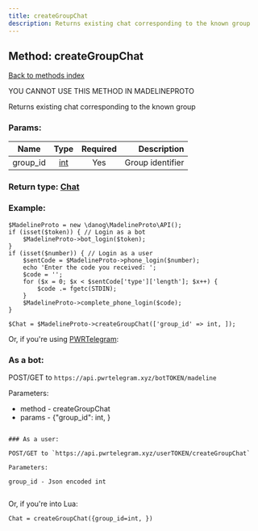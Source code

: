 ```yaml
---
title: createGroupChat
description: Returns existing chat corresponding to the known group
---
```

## Method: createGroupChat  
[Back to methods index](index.md)


YOU CANNOT USE THIS METHOD IN MADELINEPROTO


Returns existing chat corresponding to the known group

### Params:

| Name     |    Type       | Required | Description |
|----------|:-------------:|:--------:|------------:|
|group\_id|[int](../types/int.md) | Yes|Group identifier|


### Return type: [Chat](../types/Chat.md)

### Example:


```
$MadelineProto = new \danog\MadelineProto\API();
if (isset($token)) { // Login as a bot
    $MadelineProto->bot_login($token);
}
if (isset($number)) { // Login as a user
    $sentCode = $MadelineProto->phone_login($number);
    echo 'Enter the code you received: ';
    $code = '';
    for ($x = 0; $x < $sentCode['type']['length']; $x++) {
        $code .= fgetc(STDIN);
    }
    $MadelineProto->complete_phone_login($code);
}

$Chat = $MadelineProto->createGroupChat(['group_id' => int, ]);
```

Or, if you're using [PWRTelegram](https://pwrtelegram.xyz):

### As a bot:

POST/GET to `https://api.pwrtelegram.xyz/botTOKEN/madeline`

Parameters:

* method - createGroupChat
* params - {"group_id": int, }

```

### As a user:

POST/GET to `https://api.pwrtelegram.xyz/userTOKEN/createGroupChat`

Parameters:

group_id - Json encoded int


```

Or, if you're into Lua:

```
Chat = createGroupChat({group_id=int, })
```


